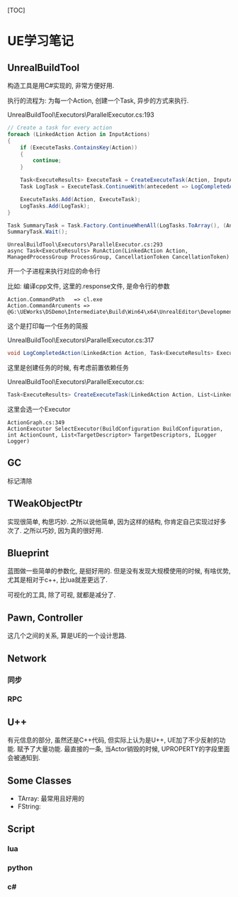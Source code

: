 [TOC]

# UE学习笔记

## UnrealBuildTool
构造工具是用C#实现的, 非常方便好用.

执行的流程为: 为每一个Action, 创建一个Task, 异步的方式来执行.

UnrealBuildTool\Executors\ParallelExecutor.cs:193
```c#
// Create a task for every action
foreach (LinkedAction Action in InputActions)
{
    if (ExecuteTasks.ContainsKey(Action))
    {
        continue;
    }

    Task<ExecuteResults> ExecuteTask = CreateExecuteTask(Action, InputActions, ExecuteTasks, ProcessGroup, MaxProcessSemaphore, CancellationToken);
    Task LogTask = ExecuteTask.ContinueWith(antecedent => LogCompletedAction(Action, antecedent, CancellationTokenSource, ProgressWriter, TotalActions, ref NumCompletedActions, Logger), CancellationToken);

    ExecuteTasks.Add(Action, ExecuteTask);
    LogTasks.Add(LogTask);
}

Task SummaryTask = Task.Factory.ContinueWhenAll(LogTasks.ToArray(), (AntecedentTasks) => TraceSummary(ExecuteTasks, ProcessGroup, Logger), CancellationToken);
SummaryTask.Wait();
```

```
UnrealBuildTool\Executors\ParallelExecutor.cs:293
async Task<ExecuteResults> RunAction(LinkedAction Action, ManagedProcessGroup ProcessGroup, CancellationToken CancellationToken)
```
开一个子进程来执行对应的命令行

比如: 编译cpp文件, 这里的.response文件, 是命令行的参数
```
Action.CommandPath   => cl.exe
Action.CommandArcuments => @G:\UEWorks\DSDemo\Intermediate\Build\Win64\x64\UnrealEditor\Development\DSDemo\DSDemoCharacter.cpp.obj.response
```

这个是打印每一个任务的简报

UnrealBuildTool\Executors\ParallelExecutor.cs:317
```c#
void LogCompletedAction(LinkedAction Action, Task<ExecuteResults> ExecuteTask, CancellationTokenSource CancellationTokenSource, ProgressWriter ProgressWriter, int TotalActions, ref int NumCompletedActions, ILogger Logger)
```

这里是创建任务的时候, 有考虑前置依赖任务

UnrealBuildTool\Executors\ParallelExecutor.cs:
```c#
Task<ExecuteResults> CreateExecuteTask(LinkedAction Action, List<LinkedAction> InputActions, Dictionary<LinkedAction, Task<ExecuteResults>> ExecuteTasks, ManagedProcessGroup ProcessGroup, SemaphoreSlim MaxProcessSemaphore, CancellationToken CancellationToken)
```
这里会选一个Executor
```
ActionGraph.cs:349
ActionExecutor SelectExecutor(BuildConfiguration BuildConfiguration, int ActionCount, List<TargetDescriptor> TargetDescriptors, ILogger Logger)
```

## GC
标记清除

## TWeakObjectPtr<T>
实现很简单, 构思巧妙. 之所以说他简单, 因为这样的结构, 你肯定自己实现过好多次了. 之所以巧妙, 因为真的很好用.

## Blueprint
蓝图做一些简单的参数化, 是挺好用的. 
但是没有发现大规模使用的时候, 有啥优势, 尤其是相对于c++, 比lua就差更远了.

可视化的工具, 除了可视, 就都是减分了.

## Pawn, Controller
这几个之间的关系, 算是UE的一个设计思路.

## Network

### 同步

### RPC

## U++
有元信息的部分, 虽然还是C++代码, 但实际上认为是U++, UE加了不少反射的功能. 赋予了大量功能.
最直接的一条, 当Actor销毁的时候, UPROPERTY的字段里面会被通知到.

## Some Classes
* TArray: 最常用且好用的
* FString: 

## Script

### lua

### python

###  c#


